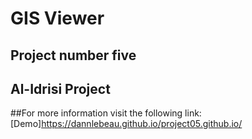 # GIS Viewer
## Project number five
## Al-Idrisi Project

##For more information visit the following link: [Demo]https://dannlebeau.github.io/project05.github.io/

